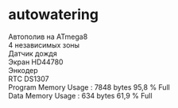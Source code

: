 # autowatering
Автополив на ATmega8<br>
4 независимых зоны<br>
Датчик дождя<br>
Экран HD44780<br>
Энкодер<br>
RTC DS1307<br>
Program Memory Usage 	:	7848 bytes   95,8 % Full<br>
Data Memory Usage 		:	634 bytes   61,9 % Full<br>
